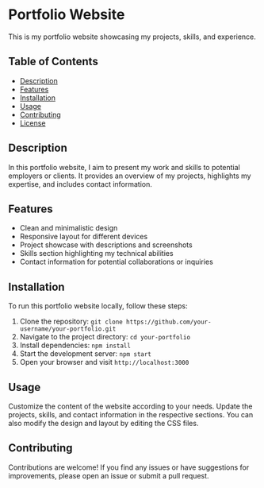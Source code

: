 # Portfolio Website

This is my portfolio website showcasing my projects, skills, and experience.

## Table of Contents

- [Description](#description)
- [Features](#features)
- [Installation](#installation)
- [Usage](#usage)
- [Contributing](#contributing)
- [License](#license)

## Description

In this portfolio website, I aim to present my work and skills to potential employers or clients. It provides an overview of my projects, highlights my expertise, and includes contact information.

## Features

- Clean and minimalistic design
- Responsive layout for different devices
- Project showcase with descriptions and screenshots
- Skills section highlighting my technical abilities
- Contact information for potential collaborations or inquiries

## Installation

To run this portfolio website locally, follow these steps:

1. Clone the repository: `git clone https://github.com/your-username/your-portfolio.git`
2. Navigate to the project directory: `cd your-portfolio`
3. Install dependencies: `npm install`
4. Start the development server: `npm start`
5. Open your browser and visit `http://localhost:3000`

## Usage

Customize the content of the website according to your needs. Update the projects, skills, and contact information in the respective sections. You can also modify the design and layout by editing the CSS files.

## Contributing

Contributions are welcome! If you find any issues or have suggestions for improvements, please open an issue or submit a pull request.

